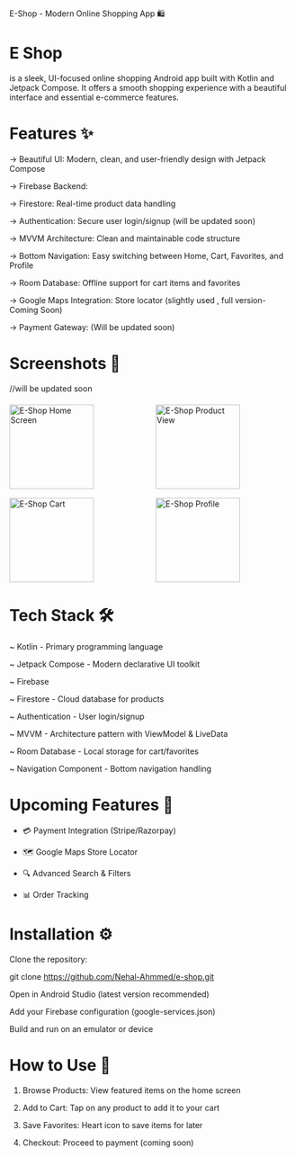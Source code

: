 E-Shop - Modern Online Shopping App 🛍️
# E Shop
is a sleek, UI-focused online shopping Android app built with Kotlin and Jetpack Compose. It offers a smooth shopping experience with a beautiful interface and essential e-commerce features.

# Features ✨

->  Beautiful UI: Modern, clean, and user-friendly design with Jetpack Compose

->  Firebase Backend:

->  Firestore: Real-time product data handling

->  Authentication: Secure user login/signup (will be updated soon)

->  MVVM Architecture: Clean and maintainable code structure

->  Bottom Navigation: Easy switching between Home, Cart, Favorites, and Profile

->  Room Database: Offline support for cart items and favorites

->  Google Maps Integration: Store locator (slightly used , full version-Coming Soon)

->  Payment Gateway: (Will be updated soon)

# Screenshots 📱
//will be updated soon
<div style="display: grid; grid-template-columns: repeat(2, 1fr); gap: 16px; margin: 20px 0;">
  <img src="https://github.com/user-attachments/assets/21a12b9b-2610-4c4f-911d-314d99d47573" width="150" alt="E-Shop Home Screen">
  <img src="https://github.com/user-attachments/assets/b890a2c5-3ec6-47e4-bd7a-c1ee9f36ccc0" width="150" alt="E-Shop Product View">
  <img src="https://github.com/user-attachments/assets/20b128fc-e4c4-4b65-b6ad-9d1cc6970030" width="150" alt="E-Shop Cart">
  <img src="https://github.com/user-attachments/assets/fb2ede70-df71-41cd-b90c-7b04914275d9" width="150" alt="E-Shop Profile">
</div>






# Tech Stack 🛠️

~  Kotlin - Primary programming language

~  Jetpack Compose - Modern declarative UI toolkit

~  Firebase

~  Firestore - Cloud database for products

~  Authentication - User login/signup

~  MVVM - Architecture pattern with ViewModel & LiveData

~  Room Database - Local storage for cart/favorites

~  Navigation Component - Bottom navigation handling

# Upcoming Features 🚀

*  💳 Payment Integration (Stripe/Razorpay)

*  🗺️ Google Maps Store Locator

*  🔍 Advanced Search & Filters

*  📊 Order Tracking

# Installation ⚙️

Clone the repository:

git clone https://github.com/Nehal-Ahmmed/e-shop.git

Open in Android Studio (latest version recommended)

Add your Firebase configuration (google-services.json)

Build and run on an emulator or device

# How to Use 📲

1.  Browse Products: View featured items on the home screen

2.  Add to Cart: Tap on any product to add it to your cart

3.  Save Favorites: Heart icon to save items for later

4.  Checkout: Proceed to payment (coming soon)
